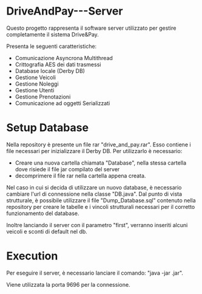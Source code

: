 # DriveAndPay---Server

Questo progetto rappresenta il software server utilizzato per gestire completamente il sistema Drive&Pay.

Presenta le seguenti caratteristiche:
- Comunicazione Asyncrona Multithread
- Crittografia AES dei dati trasmessi
- Database locale (Derby DB)
- Gestione Veicoli
- Gestione Noleggi
- Gestione Utenti
- Gestione Prenotazioni
- Comunicazione ad oggetti Serializzati

# Setup Database
Nella repository è presente un file rar "drive_and_pay.rar". Esso contiene i file necessari per inizializzare il Derby DB.
Per utilizzarlo è necessario:
- Creare una nuova cartella chiamata "Database", nella stessa cartella dove risiede il file jar compilato del server
- decomprimere il file rar nella cartella appena creata.

Nel caso in cui si decida di utilizzare un nuovo database, è necessario cambiare l'url di connessione nella classe "DB.java". Dal punto di vista strutturale, è possibile utilizzare il file "Dump_Database.sql" contenuto nella repository per creare le tabelle e i vincoli strutturali necessari per il corretto funzionamento del database.

Inoltre lanciando il server con il parametro "first", verranno inseriti alcuni veicoli e sconti di default nel db.

# Execution
Per eseguire il server, è necessario lanciare il comando: "java -jar <FileCompilato>.jar".

Viene utilizzata la porta 9696 per la connessione.
